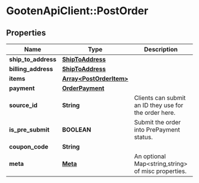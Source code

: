 # GootenApiClient::PostOrder

## Properties
Name | Type | Description | Notes
------------ | ------------- | ------------- | -------------
**ship_to_address** | [**ShipToAddress**](ShipToAddress.md) |  | 
**billing_address** | [**ShipToAddress**](ShipToAddress.md) |  | 
**items** | [**Array&lt;PostOrderItem&gt;**](PostOrderItem.md) |  | 
**payment** | [**OrderPayment**](OrderPayment.md) |  | 
**source_id** | **String** | Clients can submit an ID they use for the order here. | 
**is_pre_submit** | **BOOLEAN** | Submit the order into PrePayment status. | 
**coupon_code** | **String** |  | 
**meta** | [**Meta**](Meta.md) | An optional Map&lt;string,string&gt; of misc properties. | 



